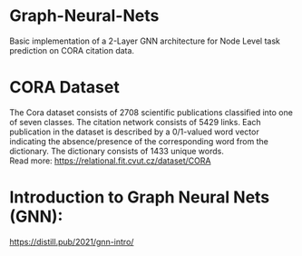 # Graph-Neural-Nets

Basic implementation of a 2-Layer GNN architecture for Node Level task prediction on CORA citation data.

# CORA Dataset
The Cora dataset consists of 2708 scientific publications classified into one of seven classes. The citation network consists of 5429 links. Each publication in the dataset is described by a 0/1-valued word vector indicating the absence/presence of the corresponding word from the dictionary. The dictionary consists of 1433 unique words. <br>
Read more: https://relational.fit.cvut.cz/dataset/CORA

# Introduction to Graph Neural Nets (GNN): 
https://distill.pub/2021/gnn-intro/
